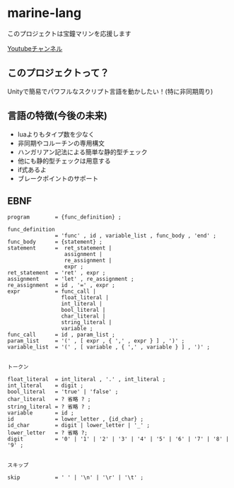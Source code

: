# marine-lang
このプロジェクトは宝鐘マリンを応援します

[Youtubeチャンネル](https://www.youtube.com/channel/UCCzUftO8KOVkV4wQG1vkUvg)
## このプロジェクトって？

Unityで簡易でパワフルなスクリプト言語を動かしたい！(特に非同期周り)

## 言語の特徴(今後の未来)

- luaよりもタイプ数を少なく
- 非同期やコルーチンの専用構文
- ハンガリアン記法による簡単な静的型チェック
- 他にも静的型チェックは用意する
- if式あるよ
- ブレークポイントのサポート

## EBNF

```ebnf
program        = {func_definition} ;

func_definition
               = 'func' , id , variable_list , func_body , 'end' ;
func_body      = {statement} ;
statement      =  ret_statement |
                  assignment |
                  re_assignment |
                  expr ;
ret_statement  = 'ret' , expr ;
assignment     = 'let' , re_assignment ;
re_assignment  = id , '=' , expr ;
expr           = func_call | 
                 float_literal | 
                 int_literal | 
                 bool_literal | 
                 char_literal | 
                 string_literal |
                 variable ;
func_call      = id , param_list ;
param_list     = '(' , [ expr , { ',' , expr } ] , ')' ;
variable_list  = '(' , [ variable , { ',' , variable } ] , ')' ;


トークン

float_literal  = int_literal , '.' , int_literal ;
int_literal    = digit ;
bool_literal   = 'true' | 'false' ;
char_literal   = ? 省略 ? ;
string_literal = ? 省略 ? ;
variable       = id ;
id             = lower_letter , {id_char} ;
id_char        = digit | lower_letter | '_' ;
lower_letter   = ? 省略 ?;
digit          = '0' | '1' | '2' | '3' | '4' | '5' | '6' | '7' | '8' | '9' ;


スキップ

skip           = ' ' | '\n' | '\r' | '\t' ;
```

